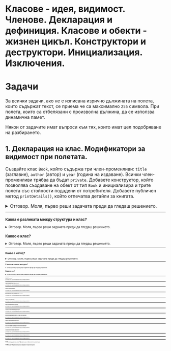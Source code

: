 # Класове - идея, видимост. Членове. Декларация и дефиниция. Класове и обекти - жизнен цикъл. Конструктори и деструктори. Инициализация. Изключения.

# Задачи

За всички задачи, ако не е изписана изрично дължината на полета, които съдържат текст, се приема че са максимално `255` символа.
При полета, които са отбелязани с произволна дължина, да се използва динамична памет.

Някои от задачите имат въпроси към тях, които имат цел подобряване на разбирането.

## 1. Декларация на клас. Модификатори за видимост при полетата.

Създайте клас `Book`, който съдържа три член-променливи: `title` (заглавие), `author` (автор) и `year` (година на издаване). Всички член-променливи трябва да бъдат `private`. Добавете конструктор, който позволява създаване на обект от тип `Book` и инициализира и трите полета със стойности подадени от потребителя. Добавете публичен метод `printDetails()`, който отпечатва детайли за книгата.

<details>
<summary>Отговор. Моля, първо реши задачата преди да гледаш решението.</summary>

<small><b>Пример 1: Решение на задача 1 чрез новата концепция `class`</b><small>

```c++
#include <iostream>
#include <cstring>

using std::cin;
using std::cout;
using std::endl;

const unsigned int MAX_STRING_LENGTH = 255;
const unsigned int T_ZERO_LENGTH = 1;

class Book {
private:
    char title[MAX_STRING_LENGTH + T_ZERO_LENGTH];
    char author[MAX_STRING_LENGTH + T_ZERO_LENGTH];
    int publishYear;

public:
    Book(const char * title, const char * author, int publishYear) {
        strncpy(this->title, title, MAX_STRING_LENGTH);
        this->title[MAX_STRING_LENGTH] = '\0';
        
        strncpy(this->author, author, MAX_STRING_LENGTH);
        this->author[MAX_STRING_LENGTH] = '\0';
        
        this->publishYear = publishYear;
    }
    
    void printDetailsToConsole() {
        cout << "Title: "<< title << endl;
        cout << "Author: " << author << endl;
        cout << "Year of publishing: " << publishYear << endl;
        cout << endl;
    }
};

int main() {
    Book childrenBook = Book("The neverending story", "Michael Ende", 1979);
    
    childrenBook.printDetailsToConsole();
    
    return 0;
}
```

</details>

---

### Каква е разликата между структура и клас?

<details>
<summary>Отговор. Моля, първо реши задачата преди да гледаш решението.</summary>

#### public access modifier
Всъщност когато създадем структура по следния начин:

```c++
struct Point3D {
	double x;
	double y;
	double z;
};
```

C++ я вижда по следния начин:
```c++
struct Point3D {
public: 
	double x;
	double y;
	double z;
};
```

`public:` прави следното: Всички под него е публично достъпно, което означава, че ако създадем обект от тип `Point3D`, можем да вземаме или променяме стойността.
Тоест, по подразбиране полетата и методите на структурите са публични - достъпни от всеки, които има обект от тази структура.
![alt text](image-2.png)


#### private access modifier

От друга страна, когато направим клас:

```c++
class Point2D {
	double x;
	double y;
};
```

В C++, класовете по подразбиране не дават достъп полетата и методите си.
```c++
class Point2D {
private:
	double x;
	double y;
};
```
Например, ако използваме оператор точка, нямаме достъп нито до `x`, нито до `y`.
![alt text](image-3.png)

`private:` прави полетата достъпни докато дефинираме класа, но не и когато създадем обект от него.


#### combining private and public access modifiers
Целта на това е да имаме контрол над това, как искаме нашият клас (или структура) да бъдат използвани. 

Можем да комбинираме `private` и `public` по следния начин:

```c++
class Point2D {
private:
	double x;
	double y;

public:
	double z;
};

```

Ефектът е, че обекти от тип `Point2D`, имат достъп само до `z` тъй като само то е публично.
![alt text](image-4.png)

В програмирането `public` и `private` се наричат модификатори за достъп (access modifiers) - контролират достъпа до дадени данни.

В крайна сметка единствената истинска разлика между структурите и класовете е следната - по подразбиране, полетата и методите на структурите са `public`, а на класовете `private`.

Семантиката обаче е напълно различна, общоприето правило при програмистите в индустрията е, че структурите са просто преносителни на данни, т.е. обикновено имат само полета и групират дадени данни. От друга страна класовете групират данни и операции върху тези данни. С времето ще стане ясно.

</details>

### Какво е клас?

<details>
<summary>Отговор. Моля, първо реши задачата преди да гледаш решението.</summary>
Класовете обединяват данни и операциите върху тези данни.
В случая данните са (заглавие, автор, година), а операциите върху тях са (инициализация, принтиране).

Ако трябваше да решим тази задача със знанията, които имаме досега, т.е. структури и функции, би изглеждала така:

<details>
<summary>Решение на задача 1 чрез структури и функции</summary>

<small><b>Пример 2: Решение на задача 1 чрез познатия ни материал досега - структури и функции </b><small>

```c++
#include <iostream>
#include <cstring>

using std::cin;
using std::cout;
using std::endl;

const unsigned int MAX_STRING_LENGTH = 255;
const unsigned int T_ZERO_LENGTH = 1;

struct Book {
    char title[MAX_STRING_LENGTH + T_ZERO_LENGTH];
    char author[MAX_STRING_LENGTH + T_ZERO_LENGTH];
    int publishYear;
};

void createBook(Book& book, const char * title, const char * author, int publishYear) {
        strncpy(book.title, title, MAX_STRING_LENGTH);
        book.title[MAX_STRING_LENGTH] = '\0';
        
        strncpy(book.author, author, MAX_STRING_LENGTH);
        book.author[MAX_STRING_LENGTH] = '\0';
        
        book.publishYear = publishYear;
    }
    
    void printBookDetailsToConsole(const Book& book) {
        cout << "Title: "<< book.title << endl;
        cout << "Author: " << book.author << endl;
        cout << "Year of publishing: " << book.publishYear << endl;
        cout << endl;
    }


int main() {
    Book childrenBook;
    createBook(childrenBook, "The neverending story", "Michael Ende", 1979);
    
    printBookDetailsToConsole(childrenBook);
    
    return 0;
}


```

</details>

Главният проблем на този код е, че данните (`struct Book`) и операциите, които работят с тях (`createBook`, `printBookDetailsToConsole`) са разделени. Ако имахме още 10 операции с книги, щяхме да имаме още 10 подобни функции. Това става много проблемно за четенето и разбирането на кода, особено когато добавим и още 10 структури, които със себе си носят още функции.

Класовете ни позволят да съберем тези данни, да ги скрием от външният свят и операциите върху тях в едно.

</details>


--- 

### Какво е метод?

<details>
<summary>Отговор. Моля, първо реши задачата преди да гледаш решението.</summary>

Функциите са блок от код, които имат имена и изпълняват дадена задача. 

Те са независими, т.е. можем да ги използваме директно. От друга страна, например полетата на една структура са недостъпни без да имаме обект на тази структура.

Методите комбинират функциите и полетата, те са фукнции дефинирани в контекста на дадена структура или клас. Не могат да бъдат използвани без да има инстанция от дадената структура или клас.

На много прост език - ако една функция е дефинирана между отварящата и затваряща скобка на дадена структура или клас, то тя е **метод**(англ: method).
Ако е дефинарана самостоятелна, то тя е **функция**. 

Нека илюстрираме разликата между двете със следния пример.
<small><b>Пример 3: `struct Point3D` + функция `print` </b><small>

```c++
#include <iostream>
#include <cstring>

using std::cin;
using std::cout;
using std::endl;

struct Point3D {
	double x;
	double y;
	double z;
};

void print(const Point3D& p)
{
	cout << "(" << p.x << ", " << p.y << ", " << p.z << ")" << endl;
}

int main() {
	Point3D p = { 1, 2, 3 };
	Point3D p2 = { 4, 5, 6 };

	print(p); // (1, 2, 3)
	print(p2); // (4, 5, 6)

	return 0;
}
```
<small><b>Пример 4: Визуализация - създаване на обекти и извикване на функцията `print()` </b><small>
![alt text](image.png)


Ако искаме да превърнем функцията `print` в метод, просто я преместваме самата структура(или клас).

<small><b>Пример 5: `struct Point3D` + метод `print` </b><small>

```c++
#include <iostream>
#include <cstring>

using std::cin;
using std::cout;
using std::endl;

struct Point3D {
	double x;
	double y;
	double z;

	// 1. Move print() function in to the context of Point3D.
	// 2. Remove input parameter const Point3D& p. Since we're in the context of the structure, we have direct access to its fields.
	void print()
	{
		cout << "(" << x << ", " << y << ", " << z << ")" << endl;
	}
};


int main() {
	Point3D p = { 1, 2, 3 };
	Point3D p2 = { 4, 5, 6 };

	// instead of calling a function and passsing the point object -> print(p), access the print method
	p.print(); // (1, 2, 3)
	p2.print(); // (4, 5, 6)

	return 0;
}

```

<small><b>Пример 6: Визуализация - създаване на обекти и извикване на **метод** `print()` </b><small>
![alt text](image-1.png)

</details>


--- 

### С какво ни помагат методите?

<details>
<summary>Отговор. Моля, първо реши задачата преди да гледаш решението.</summary>

1. В контекстът на структурите и класове са много удобни. Те ни дават достъп до полетата на структурите или класовете. 
Аргументите, които досега трябваше да подаваме като параметър `void print(const Point3D& p)`, вече са ненужни, тъй като сме в контекстът на самата структура или клас, имаме просто `void print()`, където методът има достъп до полетата, които в предишния пример биха принадлежали на `const Point3D& p`.

2. Извикването е по-интуитивно `print(p)` срещу `p.print()` при методите. Това става доста по-ясно когато имаме много аргументи.
Например `p.distanceTo(p2)` е по-ясно от `distanceTo(p, p2)`.

3. При класовете, методите имат достъп по `private` полетата, които по-принцип са недостъпни. Надолу има въпрос, които изяснява тематиката около `private`.
</details>


### Какво е `this`?

<details>
<summary>Отговор. Моля, първо реши задачата преди да гледаш решението.</summary>
Указател към текущата инстанция на класа. Има различни приложение, за момента едно от тях е, че ни позволява да имаме методи, които имат параметри с имена, които съвпадат с имената на полетата на структурата и класа.

Разгледайте разликите между тези 2 примера на `print()`. Всъщност няма такива.

<small><b>Пример xxxx: ??? </b><small>

```c++
#include <iostream>
#include <cstring>

using std::cin;
using std::cout;
using std::endl;

struct Point3D {
	double x;
	double y;
	double z;

	void print()
	{
		// 1. When p.print() is called, this->x = 1, this->y = 2, this->z = 3.
		// 2. When p2.print() is called, this->x = 4, this->y = 5, this->z = 6.
		cout << "(" << this->x << ", " << this->y << ", " << this->z << ")" << endl;
	}

    // 3. Completely same as the print() above. If we skip used "this->" it is implicitly added by the compiler.
    void print()
	{
		cout << "(" << x << ", " << y << ", " << z << ")" << endl;
	}

    // 4. Enables defining a second "double z" for methods, as we can reference our field "double z" through "this->z".
	bool hasEqualZ(double z)
	{
		return this->z == z;
	}
};


int main() {
	Point3D p = { 1, 2, 3 };
	Point3D p2 = { 4, 5, 6 };

	p.print(); // (1, 2, 3)
	p2.print(); // (4, 5, 6)

	return 0;
}

```

В случая, ако сложим `breakpoint` на `print()` метода,

1. При изпълнението на `p.print()`, `this` ще сочи към `0x40` и `this->x == 1`.
2. При изпълнението на `p2.print()`, `this` ще сочи към `0x49` и `this->x == 4`

<small><b>Пример xxxx: ??? </b><small>
![alt text](image-5.png)

</details>

--- 


### Какво е `private`?

<details>
<summary>Отговор. Моля, първо реши задачата преди да гледаш решението.</summary>

</details>

--- 
### Защо искаме нещо да е `private`?

<details>
<summary>Отговор. Моля, първо реши задачата преди да гледаш решението.</summary>

</details>

--- 

### Какво е енкапсулация?

<details>
<summary>Отговор. Моля, първо реши задачата преди да гледаш решението.</summary>

</details>

--- 

### Може ли нещо да е различно от `private`?

<details>
<summary>Отговор. Моля, първо реши задачата преди да гледаш решението.</summary>

</details>

--- 
### Какво е конструктор?

<details>
<summary>Отговор. Моля, първо реши задачата преди да гледаш решението.</summary>

</details>

--- 

### Как се използва конструктор?

<details>
<summary>Отговор. Моля, първо реши задачата преди да гледаш решението.</summary>

</details>

--- 
### С какво е полезен конструкторът?

<details>
<summary>Отговор. Моля, първо реши задачата преди да гледаш решението.</summary>

</details>

--- 
### Можем ли да имаме повече от един конструктор?

<details>
<summary>Отговор. Моля, първо реши задачата преди да гледаш решението.</summary>

</details>

--- 
### Какво е жизнен цикъл на обект?

<details>
<summary>Отговор. Моля, първо реши задачата преди да гледаш решението.</summary>

</details>

--- 
### Кога използвам структура? Кога използвам клас?

<details>
<summary>Отговор. Моля, първо реши задачата преди да гледаш решението.</summary>

</details>

### За какво използваме класовете?

<details>
<summary>Отговор. Моля, първо реши задачата преди да гледаш решението.</summary>

</details>


--- 
### 

<details>
<summary>Отговор. Моля, първо реши задачата преди да гледаш решението.</summary>

</details>

--- 
###

<details>
<summary>Отговор. Моля, първо реши задачата преди да гледаш решението.</summary>

</details>

--- 

## 1.1 Инстанциране на клас. Промяна на стойностите на полетата.

## 1.1 Методи. Модификатори за видимост при методите.